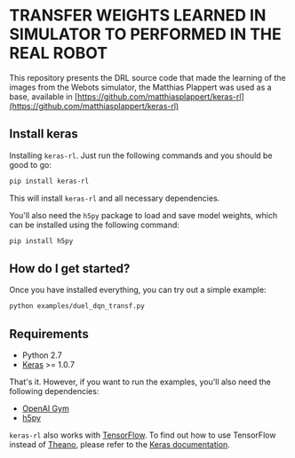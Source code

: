 # TRANSFER WEIGHTS LEARNED IN SIMULATOR TO PERFORMED IN THE REAL ROBOT


This repository presents the DRL source code that made the learning of the images from the Webots simulator,
the Matthias Plappert was used as a base, available in [https://github.com/matthiasplappert/keras-rl](https://github.com/matthiasplappert/keras-rl)


## Install keras

Installing `keras-rl`. Just run the following commands and you should be good to go:
```bash
pip install keras-rl
```
This will install `keras-rl` and all necessary dependencies.


You'll also need the `h5py` package to load and save model weights, which can be installed using
the following command:
```bash
pip install h5py
```

## How do I get started?

Once you have installed everything, you can try out a simple example:
```bash
python examples/duel_dqn_transf.py
```

## Requirements
- Python 2.7
- [Keras](http://keras.io) >= 1.0.7

That's it. However, if you want to run the examples, you'll also need the following dependencies:
- [OpenAI Gym](https://github.com/openai/gym)
- [h5py](https://pypi.python.org/pypi/h5py)

`keras-rl` also works with [TensorFlow](https://www.tensorflow.org/). To find out how to use TensorFlow instead of [Theano](http://deeplearning.net/software/theano/), please refer to the [Keras documentation](http://keras.io/#switching-from-theano-to-tensorflow).



